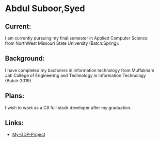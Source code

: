 # Abdul Suboor,Syed

## Current: 

I am currently pursuing my final semester in Applied Computer Science from NorthWest Missouri State University (Batch:Spring).

## Background:

I have completed my bacholers in information technology from Muffakham Jah College of Engineering and Technology in Information Technology (Batch-2019)

## Plans:

I wish to work as a C# full stack developer after my graduation.

## Links:

- [My-GDP-Project](https://github.com/AbdulSuboor-Syed/HandIn-HandOut)





